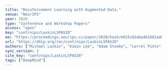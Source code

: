 ```yaml
---
title: "Reinforcement Learning with Augmented Data."
venue: "NeurIPS"
year: 2020
type: "Conference and Workshop Papers"
access: "open"
key: "conf/nips/LaskinLSPAS20"
ee: "https://proceedings.neurips.cc/paper/2020/hash/e615c82aba461681ade82da2da38004a-Abstract.html"
url: "https://dblp.org/rec/conf/nips/LaskinLSPAS20"
authors: ["Michael Laskin", "Kimin Lee", "Adam Stooke", "Lerrel Pinto", "Pieter Abbeel", "Aravind Srinivas"]
sync_version: 3
cite_key: "conf/nips/LaskinLSPAS20"
tags: ["DeepMind"]
---
```

